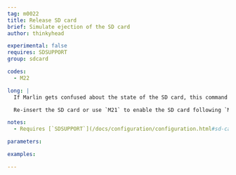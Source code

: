 ```yaml
---
tag: m0022
title: Release SD card
brief: Simulate ejection of the SD card
author: thinkyhead

experimental: false
requires: SDSUPPORT
group: sdcard

codes:
  - M22

long: |
  If Marlin gets confused about the state of the SD card, this command can be used to simulate an ejection of the SD card.

  Re-insert the SD card or use `M21` to enable the SD card following `M22`.

notes:
  - Requires [`SDSUPPORT`](/docs/configuration/configuration.html#sd-card)

parameters:

examples:

---
```


